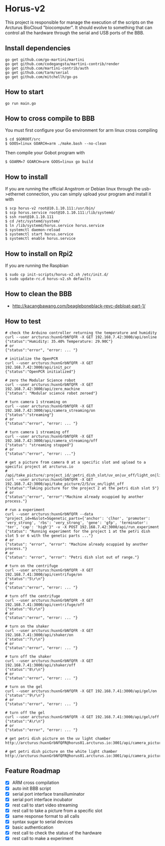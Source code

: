 Horus-v2
=====

This project is responsible for manage the execution of the scripts on the Arcturus BioCloud "biocomputer". It should evolve to something that can control all the hardware through the serial and USB ports of the BBB.

## Install dependencies
    go get github.com/go-martini/martini
    go get github.com/codegangsta/martini-contrib/render
    go get github.com/martini-contrib/auth
    go get github.com/tarm/serial
    go get github.com/mitchellh/go-ps

## How to start
    go run main.go
    
## How to cross compile to BBB
You must first configure your Go environment for arm linux cross compiling

    $ cd $GOROOT/src
    $ GOOS=linux GOARCH=arm ./make.bash --no-clean
    
Then compile your Gobot program with

    $ GOARM=7 GOARCH=arm GOOS=linux go build
    
## How to install
    
If you are running the official Angstrom or Debian linux through the usb->ethernet connection, you can simply upload your program and install it with

    $ scp horus-v2 root@10.1.10.111:/usr/bin/
    $ scp horus.service root@10.1.10.111:/lib/systemd/
    $ ssh root@10.1.10.111
    $ cd /etc/systemd/system/
    $ ln /lib/systemd/horus.service horus.service
    $ systemctl daemon-reload
    $ systemctl start horus.service
    $ systemctl enable horus.service
    
## How to install on Rpi2

If you are running the Raspbian

    $ sudo cp init-scripts/horus-v2.sh /etc/init.d/
    $ sudo update-rc.d horus-v2.sh defaults    
    
## How to clean the BBB

* <http://kacangbawang.com/beagleboneblack-revc-debloat-part-1/>
    
## How to test    
    # check the Arduino controller returning the temperature and humidity
    curl --user arcturus:huxnGrbNfQFR -X GET 192.168.7.42:3000/api/online
    {"status":"Humidity: 35.40% Temperature: 29.90C"}
    # or
    {"status":"error", "error: ... "}
    
    # initialize the OpenPCR
    curl --user arcturus:huxnGrbNfQFR -X GET 192.168.7.42:3000/api/init_pcr
    {"status":"OpenPCR initialized"}
    
    # zero the Modular Science robot
    curl --user arcturus:huxnGrbNfQFR -X GET 192.168.7.42:3000/api/zero_machine
    {"status": "Modular science robot zeroed"}
    
    # turn camera 1 streaming on
    curl --user arcturus:huxnGrbNfQFR -X GET 192.168.7.42:3000/api/camera_streaming/on
    {"status":"streaming"}
    # or
    {"status":"error", "error: ... "}
    
    # turn camera 1 streaming off
    curl --user arcturus:huxnGrbNfQFR -X GET 192.168.7.42:3000/api/camera_streaming/off
    {"status": "streaming stopped"}
    # or
    {"status":"error", "error: ..."}
    
    # get a picture from camera 0 at a specific slot and upload to a specific project at arcturus.io
    # /api/take_picture/:project_id/:petri_dish_slot/uv_on|uv_off/light_on|light_off
    curl --user arcturus:huxnGrbNfQFR -X GET 192.168.7.42:3000/api/take_picture/2/5/uv_on/light_off
    {"status":"Taking picture for the project 2 at the petri dish slot 5"}
    # or
    {"status":"error", "error":"Machine already ocuppied by another process."}
     
    # run a experiment
    curl --user arcturus:huxnGrbNfQFR --data "project_id=4&slot=5&genetic_parts={'anchor': 'clhor', 'promoter': 'very_strong', 'rbs': 'very_strong', 'gene': 'gfp', 'terminator': 'ter', 'cap': 'high'}" -v -X POST 192.168.7.42:3000/api/run_experiment
    {"status": "Running experiment for the project 1 at the petri dish slot 5 or 6 with the genetic parts ..."}
    # or
    {"status": "error", "error": "Machine already ocuppied by another process."}
    # or
    {"status": "error", "error": "Petri dish slot out of range."}
    
    # turn on the centrifuge
    curl --user arcturus:huxnGrbNfQFR -X GET 192.168.7.41:3000/api/centrifuge/on
    {"status":"5\r\n"}
    # or
    {"status":"error", "error: ... "}
    
    # turn off the centrifuge
    curl --user arcturus:huxnGrbNfQFR -X GET 192.168.7.41:3000/api/centrifuge/off
    {"status":"6\r\n"}
    # or
    {"status":"error", "error: ... "}
    
    # turn on the shaker
    curl --user arcturus:huxnGrbNfQFR -X GET 192.168.7.41:3000/api/shaker/on
    {"status":"7\r\n"}
    # or
    {"status":"error", "error: ... "}
    
    # turn off the shaker
    curl --user arcturus:huxnGrbNfQFR -X GET 192.168.7.41:3000/api/shaker/off
    {"status":"8\r\n"}
    # or
    {"status":"error", "error: ... "}
    
    # turn on the gel
    curl --user arcturus:huxnGrbNfQFR -X GET 192.168.7.41:3000/api/gel/on
    {"status":"9\r\n"}
    # or
    {"status":"error", "error: ... "}
    
    # turn off the gel
    curl --user arcturus:huxnGrbNfQFR -X GET 192.168.7.41:3000/api/gel/off
    {"status":"A\r\n"}
    # or
    {"status":"error", "error: ... "}
    
    # get petri dish picture on the uv light chamber
    http://arcturus:huxnGrbNfQFR@horus01.arcturus.io:3001/api/camera_picture_petri_dish/uv
    
    # get petri dish picture on the white light chamber
    http://arcturus:huxnGrbNfQFR@horus01.arcturus.io:3001/api/camera_picture_petri_dish/white
    
     
## Feature Roadmap

  - [x] ARM cross compilation
  - [x] auto init BBB script
  - [x] serial port interface transilluminator
  - [x] serial port interface incubator
  - [x] rest call to start video streaming
  - [x] rest call to take a picture from a specific slot
  - [x] same response format to all calls
  - [x] syntax sugar to serial devices
  - [x] basic authentication
  - [x] rest call to check the status of the hardware
  - [x] rest call to make a experiment